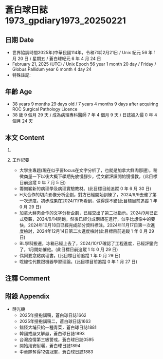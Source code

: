 [_metadata_:encoding]: - "utf-8"
[_metadata_:language]: - "zh-Hant-TW"
[_metadata_:fileformat]: - "markdown"
[_metadata_:MIME_type]: - "text/plain"
[_metadata_:markdown_version]: - "commonmark version 0.30"
[_metadata_:markdown_spec]: - "https://spec.commonmark.org/0.30/"

# 蒼白球日誌1973_gpdiary1973_20250221 #

## 日期 Date ##

* 世界協調時間2025年(中華民國114年，令和7年)2月21日 / Unix 紀元 56 年 1 月 20 日 / 星期五 / 蒼白球紀元 6 年 4 月 24 日
* February 21, 2025 (UTC) / Unix Epoch 56 year 1 month 20 day / Friday / Globus Pallidum year 6 month 4 day 24
* 特殊註記:

## 年齡 Age ##

* 38 years 9 months 29 days old / 7 years 4 months 9 days after acquiring ROC Surgical Pathology Licence
* 38 歲 9 個月 29 天 / 成為病理專科醫師 7 年 4 個月 9 天 / 日誌被入侵 0 年 4 個月 24 天

## 本文 Content ##

1. 

2. 工作紀要

    - 大學生專題(現在似乎要focus在文字分析了，也就是加拿大鮮肉那邊)。稍微商量一下以後大概下學期先放慢腳步，從文獻評讀開始慢慢教。(此目標目前追蹤 0 年 7 月 5 日)
    - 籌備嶄新的病理學及病理實驗教材。(此目標目前追蹤 0 年 6 月 30 日)
    - H大合作的切片影像分析企劃，對方已經開始訓練了，2024/9/9去催了第一次進度。初步成果在2024/11/15看到，做得還不錯(此目標目前追蹤 1 年 0 月 29 日)
    - 加拿大鮮肉合作的文字分析企劃，已經交出了第二批指示。2024/9月已正式發薪，2024/9/14開跑，然後已經分成兩組在進行，似乎比想像中的要快，2024年10月18日已經完成部分資料標注。2024年11月17日第一次進度檢討，2024年12月14日第二次進度檢討(此目標目前追蹤 1 年 0 月 29 日)
    - BL學科搬遷，冰箱已經上去了，2024/10/17確認了工程進度，已經評鑒完了，1月開始催他。(此目標目前追蹤 1 年 0 月 29 日)
    - 偶爾要念點病理書。(此目標目前追蹤 1 年 0 月 29 日)
    - 唸線性代數跟機器學習理論。(此目標目前追蹤 0 年 1 月 27 日)

## 注釋 Comment ##


## 附錄 Appendix ##

* 時光機
    - 2025年授袍講稿，蒼白球日誌1662
    - 2025年授袍講稿二，蒼白球日誌1663
    - 錯怪大埔只給一種青菜，蒼白球日誌1881
    - 韓國戒嚴又解嚴，蒼白球日誌1893
    - 台灣疫情第三級警戒，蒼白球日誌0595
    - 開始用安耐曬，蒼白球日誌1894
    - 中華隊奪得12強冠軍，蒼白球日誌1883

